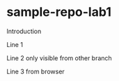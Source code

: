 # sample-repo-lab1
Introduction

Line 1

Line 2 only visible from other branch

Line 3 from browser

